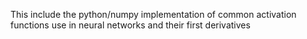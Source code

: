 This include the python/numpy implementation of common activation functions use in neural networks and 
their first derivatives